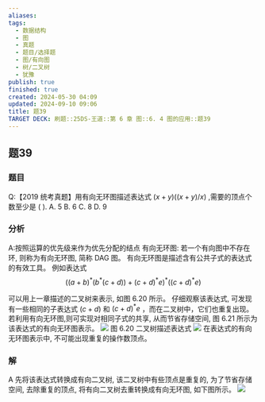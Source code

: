 ```yaml
---
aliases: 
tags:
  - 数据结构
  - 图
  - 真题
  - 题目/选择题
  - 图/有向图
  - 树/二叉树
  - 犹豫
publish: true
finished: true
created: 2024-05-30 04:09
updated: 2024-09-10 09:06
title: 题39
TARGET DECK: 刷题::25DS-王道::第 6 章 图::6. 4 图的应用::题39
---
```

## 题39
### 题目
Q:【2019 统考真题】用有向无环图描述表达式 $( {x + y}) ( {( {x + y}) /x})$ ,需要的顶点个数至少是 ( ).
A. 5 
B. 6 
C. 8 
D. 9
### 分析
A:按照运算的优先级来作为优先分配的结点
有向无环图: 若一个有向图中不存在环, 则称为有向无环图, 简称 DAG 图。
有向无环图是描述含有公共子式的表达式的有效工具。
例如表达式
$$
{( {( a + b) }^{ * }( {b}^{ * }( c + d) )  + {( c + d) }^{ * }e) }^{ * }( {{( c + d) }^{ * }e})
$$


可以用上一章描述的二叉树来表示, 如图 6.20 所示。
仔细观察该表达式, 可发现有一些相同的子表达式 $( {c + d})$ 和 ${( c + d) }^{ * }e$ ，而在二叉树中，它们也重复出现。
若利用有向无环图,则可实现对相同子式的共享, 从而节省存储空间, 图 6.21 所示为该表达式的有向无环图表示。
![](https://img.hwenyi.tech/202409101701013.webp)
图 6.20 二叉树描述表达式
![](https://img.hwenyi.tech/202409101701395.webp)
在表达式的有向无环图表示中, 不可能出现重复的操作数顶点。
### 解
A
先将该表达式转换成有向二叉树, 该二叉树中有些顶点是重复的, 为了节省存储空间, 去除重复的顶点, 将有向二叉树去重转换成有向无环图, 如下图所示。
![](https://img.hwenyi.tech/202409101703460.webp)

